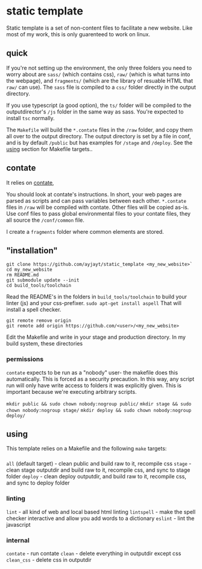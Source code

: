 # static template

Static template is a set of non-content files to facilitate a new website. Like most of my work, this is only guarenteed to work on linux.

## quick

If you're not setting up the environment, the only three folders you need to worry about are `sass/` (which contains css), `raw/` (which is what turns into the webpage), and `fragments/` (which are the library of resuable HTML that `raw/` can use). The `sass` file is compiled to a `css/` folder directly in the output directory.

If you use typescript (a good option), the `ts/` folder will be compiled to the outputdirector's `/js` folder in the same way as sass. You're expected to install `tsc` normally.

The `Makefile` will build the `*.contate` files in the `/raw` folder, and copy them all over to the output directory. The output directory is set by a file in conf, and is by default `/public` but has examples for `/stage` and `/deploy`. See the [using](#using) section for Makefile targets..

## contate

It relies on [contate](https://github.com/autopogo/contate),

You should look at contate's instructions. In short, your web pages are parsed as scripts and can pass variables between each other. `*.contate` files in `/raw` will be compiled with contate. Other files will be copied as-is.
Use conf files to pass global environmental files to your contate files, they all source the `/conf/common` file.

I create a `fragments` folder where common elements are stored.

## "installation"

```
git clone https://github.com/ayjayt/static_template <my_new_website>`
cd my_new_website
rm README.md
git submodule update --init
cd build_tools/toolchain
```
Read the README's in the folders in `build_tools/toolchain` to build your linter (js) and your css-prefixer.
`sudo apt-get install aspell`
That will install a spell checker.
```
git remote remove origin
git remote add origin https://github.com/<user>/<my_new_website>
```

Edit the Makefile and write in your stage and production directory. In my build system, these directories 

### permissions

`contate` expects to be run as a "nobody" user- the makefile does this automatically. This is forced as a security precaution. In this way, any script run will only have write access to folders it was explicitly given. This is important because we're executing arbitrary scripts.

`mkdir public && sudo chown nobody:nogroup public/`
`mkdir stage && sudo chown nobody:nogroup stage/`
`mkdir deploy && sudo chown nobody:nogroup deploy/`

## using

This template relies on a Makefile and the following `make` targets:

###
`all` (default target) - clean public and build raw to it, recompile css
`stage` - clean stage outputdir and build raw to it, recompile css, and sync to stage folder
`deploy` - clean deploy outputdir, and build raw to it, recompile css, and sync to deploy folder 

### linting
`lint` - all kind of web and local based html linting
`lintspell` - make the spell checker interactive and allow you add words to a dictionary
`eslint` - lint the javascript

### internal
`contate` - run contate
`clean` - delete everything in outputdir except css
`clean_css` - delete css in outputdir
